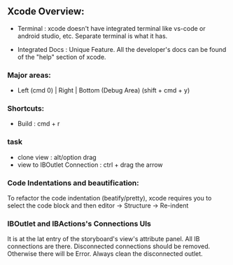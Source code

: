 ## Xcode Overview:
- Terminal : xcode doesn't have integrated terminal like vs-code or android studio, etc. Separate terminal is what it has.

- Integrated Docs : Unique Feature. All the developer's docs can be found of the "help" section of xcode.

### Major areas:
- Left (cmd 0) | Right | Bottom (Debug Area) (shift + cmd + y)

### Shortcuts:
- Build : cmd + r

### task
- clone view : alt/option drag
- view to IBOutlet Connection : ctrl + drag the arrow

### Code Indentations and beautification:
To refactor the code indentation (beatify/pretty), xcode requires you to select the code block and then editor -> Structure -> Re-indent 

### IBOutlet and IBActions's Connections UIs
It is at the lat entry of the storyboard's view's attribute panel.
All IB connections are there. Disconnected connections should be removed. Otherwise there will be Error. Always clean the disconnected outlet.